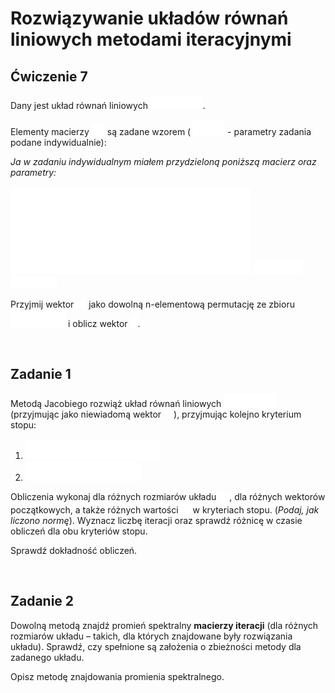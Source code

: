 # Rozwiązywanie układów równań liniowych metodami iteracyjnymi
## Ćwiczenie 7

Dany jest układ równań liniowych <!-- $Ax=b$ --> <img style="transform: translateY(0.1em);" src="..\svg\dark-mode\CWGGnbaO9o.svg">.

Elementy macierzy <!-- $A$ --> <img style="transform: translateY(0.1em);" src="..\svg\dark-mode\Iljj5oBSFh.svg"> są zadane wzorem (<!-- $m, k$ --> <img style="transform: translateY(0.1em);" src="..\svg\dark-mode\WPe57wA9av.svg"> - parametry zadania podane indywidualnie): 

*Ja w zadaniu indywidualnym miałem przydzieloną poniższą macierz oraz parametry:*

<!-- $
\begin{cases} 
    a_{i, i} = k \\ 
    a_{i, j} = (-1)^j \frac{m}{j} & dla & j > 1 \\
    a_{i, i-1} = \frac{m}{i} \\
    a_{i, j} = 0 & dla & j < i - 1 \\
\end{cases}
$ --> <img style="transform: translateY(0.1em);" src="..\svg\dark-mode\LVNnLEGM1m.svg">

<!-- $k=11$ --> <img style="transform: translateY(0.1em);" src="..\svg\dark-mode\pG64Ilne99.svg">

<!-- $m=2$ --> <img style="transform: translateY(0.1em);" src="..\svg\dark-mode\xgWxbPFYV5.svg">

Przyjmij wektor <!-- $x$ --> <img style="transform: translateY(0.1em);" src="..\svg\dark-mode\4vt7bWN9i6.svg"> jako dowolną n-elementową permutację ze zbioru <!-- $\{ 1, -1 \}$ --> <img style="transform: translateY(0.1em);" src="..\svg\dark-mode\982xEBWSat.svg"> i oblicz wektor  <!-- $b$ --> <img style="transform: translateY(0.1em);" src="..\svg\dark-mode\FTJKvDSloe.svg">. 

<br>

## Zadanie 1
Metodą Jacobiego rozwiąż układ równań liniowych <!-- $Ax=b$ --> <img style="transform: translateY(0.1em);" src="..\svg\dark-mode\CWGGnbaO9o.svg"> (przyjmując jako niewiadomą wektor <!-- $x$ --> <img style="transform: translateY(0.1em);" src="..\svg\dark-mode\4vt7bWN9i6.svg">), przyjmując kolejno kryterium stopu:

1. <!-- $||x^{(i+1)} - x^{(i)}|| < \rho$ --> <img style="transform: translateY(0.1em);" src="..\svg\dark-mode\ulxmEU2BlF.svg">
2. <!-- $||Ax^{(i)} - b || < \rho$ --> <img style="transform: translateY(0.1em);" src="..\svg\dark-mode\6KIKtnnPBR.svg">

Obliczenia wykonaj dla różnych rozmiarów układu <!-- $n$ --> <img style="transform: translateY(0.1em);" src="..\svg\dark-mode\2fzZmam4lV.svg">, dla różnych wektorów początkowych, a także różnych wartości <!-- $\rho$ --> <img style="transform: translateY(0.1em)" src="..\svg\dark-mode\bIW0CJFPVP.svg"> w kryteriach stopu. (*Podaj, jak liczono normę*). Wyznacz liczbę iteracji oraz sprawdź różnicę w czasie obliczeń dla obu kryteriów stopu. 

Sprawdź dokładność obliczeń.

<br>

## Zadanie 2
Dowolną metodą znajdź promień spektralny **macierzy iteracji** (dla różnych rozmiarów układu – 
takich, dla których znajdowane były rozwiązania układu). Sprawdź, czy spełnione są założenia o 
zbieżności metody dla zadanego układu. 

Opisz metodę znajdowania promienia spektralnego.
